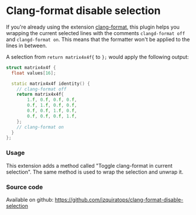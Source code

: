 # Clang-format disable selection

If you're already using the extension [clang-format](https://open-vsx.org/vscode/item?itemName=xaver.clang-format), this plugin helps you wrapping the current selected lines with the comments `clangd-format off` and `clangd-format on`. This means that the formatter won't be applied to the lines in between.

A selection from `return matrix4x4f{` to `};` would apply the following output:
```cpp
struct matrix4x4f {
  float values[16];

  static matrix4x4f identity() {
    // clang-format off
    return matrix4x4f{
        1.f, 0.f, 0.f, 0.f,
        0.f, 1.f, 0.f, 0.f,
        0.f, 0.f, 1.f, 0.f,
        0.f, 0.f, 0.f, 1.f,
    };
    // clang-format on
  }
};
```

### Usage

This extension adds a method called "Toggle clang-format in current selection". The same method is used to wrap the selection and unwrap it.

### Source code

Available on github: https://github.com/izquiratops/clang-format-disable-selection